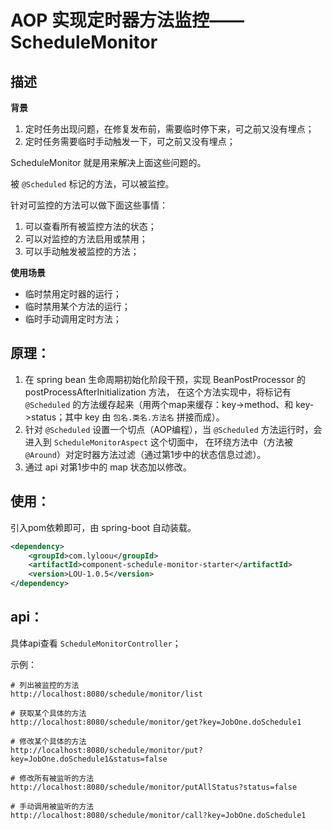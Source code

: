 # AOP 实现定时器方法监控——ScheduleMonitor

## 描述

**背景**

1. 定时任务出现问题，在修复发布前，需要临时停下来，可之前又没有埋点；
2. 定时任务需要临时手动触发一下，可之前又没有埋点；

ScheduleMonitor 就是用来解决上面这些问题的。

被 `@Scheduled` 标记的方法，可以被监控。

针对可监控的方法可以做下面这些事情：

1. 可以查看所有被监控方法的状态；
2. 可以对监控的方法启用或禁用；
3. 可以手动触发被监控的方法；

**使用场景**

- 临时禁用定时器的运行；
- 临时禁用某个方法的运行；
- 临时手动调用定时方法；

## 原理：

1. 在 spring bean 生命周期初始化阶段干预，实现 BeanPostProcessor 的 postProcessAfterInitialization 方法，
   在这个方法实现中，将标记有 `@Scheduled` 的方法缓存起来（用两个map来缓存：key->method、和 key->status；其中 key 由 `包名.类名.方法名` 拼接而成）。
2. 针对 `@Scheduled` 设置一个切点（AOP编程），当 `@Scheduled` 方法运行时，会进入到 `ScheduleMonitorAspect` 这个切面中，
   在环绕方法中（方法被`@Around`）对定时器方法过滤（通过第1步中的状态信息过滤）。
3. 通过 api 对第1步中的 map 状态加以修改。

## 使用：
引入pom依赖即可，由 spring-boot 自动装载。

```xml
<dependency>
    <groupId>com.lyloou</groupId>
    <artifactId>component-schedule-monitor-starter</artifactId>
    <version>LOU-1.0.5</version>
</dependency>
```

## api：

具体api查看 `ScheduleMonitorController`；

示例：
```
# 列出被监控的方法
http://localhost:8080/schedule/monitor/list

# 获取某个具体的方法
http://localhost:8080/schedule/monitor/get?key=JobOne.doSchedule1

# 修改某个具体的方法
http://localhost:8080/schedule/monitor/put?key=JobOne.doSchedule1&status=false

# 修改所有被监听的方法
http://localhost:8080/schedule/monitor/putAllStatus?status=false

# 手动调用被监听的方法
http://localhost:8080/schedule/monitor/call?key=JobOne.doSchedule1
```


